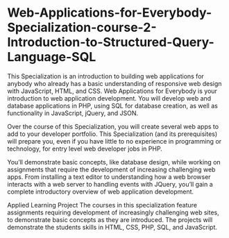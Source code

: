 # Web-Applications-for-Everybody-Specialization-course-2-Introduction-to-Structured-Query-Language-SQL

This Specialization is an introduction to building web applications for anybody who already has a basic understanding of responsive web design with JavaScript, HTML, and CSS. Web Applications for Everybody is your introduction to web application development. You will develop web and database applications in PHP, using SQL for database creation, as well as functionality in JavaScript, jQuery, and JSON.

Over the course of this Specialization, you will create several web apps to add to your developer portfolio. This Specialization (and its prerequisites) will prepare you, even if you have little to no experience in programming or technology, for entry level web developer jobs in PHP.

You’ll demonstrate basic concepts, like database design, while working on assignments that require the development of increasing challenging web apps. From installing a text editor to understanding how a web browser interacts with a web server to handling events with JQuery, you’ll gain a complete introductory overview of web application development.

Applied Learning Project
The courses in this specialization feature assignments requiring development of increasingly challenging web sites, to demonstrate basic concepts as they are introduced. The projects will demonstrate the students skills in HTML, CSS, PHP, SQL, and JavaScript.
